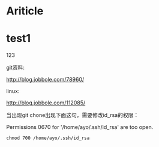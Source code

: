 # Ariticle

# test1
123

git资料:

http://blog.jobbole.com/78960/


linux:

http://blog.jobbole.com/112085/


当出现git chone出现下面这句，需要修改id_rsa的权限：

Permissions 0670 for '/home/ayo/.ssh/id_rsa' are too open.
```
chmod 700 /home/ayo/.ssh/id_rsa
```

